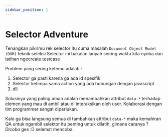 ```yaml
---
sidebar_position: 1
---
```


# Selector Adventure

Tenangkan pikirmu rek selector itu cuma masalah `Document Object Model (DOM)` teknik seleksi Selector ini bakalan lanyah seiring waktu kita nyoba dan latihan ngecreate testcase

Problem yang sering ketemu adalah :

1. Selector ga pasti karena ga ada id spesifik
2. Selector ketimpa sama action yang ada hubungan dengan javascript
3. dll

Solusinya yang paling aman adalah menambahkan attribut `data-*` terhadap elemen yang mau di ambil atau di interaksikan oleh user. Kolaborasi dengan tim programmer sangat diperlukan.

Kalo ga bisa langsung semua di tambahkan attribut `data-*` maka kemahiran QA untuk ngambil selektor itu penting untuk dilatih, gimana caranya ? _Dicoba_ ges :D selamat mencoba.

